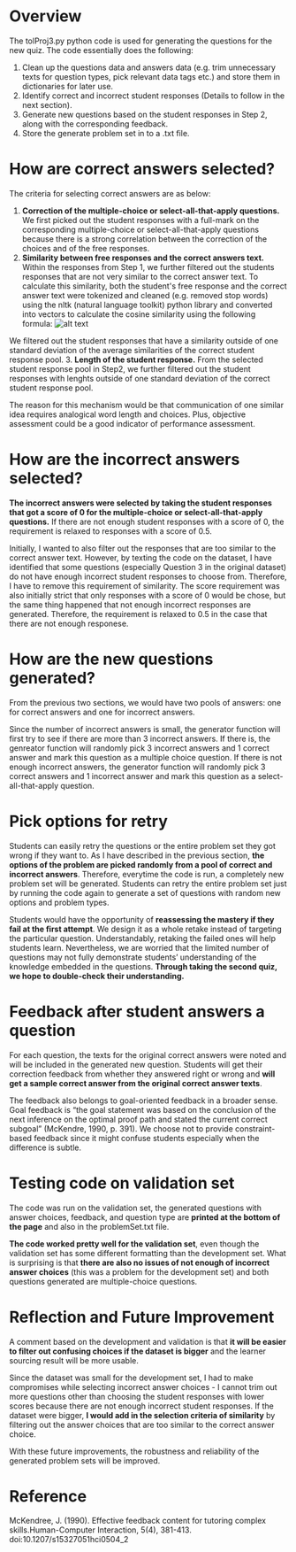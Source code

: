 # Overview
The tolProj3.py python code is used for generating the questions for the new quiz.
The code essentially does the following:
1. Clean up the questions data and answers data (e.g. trim unnecessary texts for question types, pick relevant data tags etc.) and store them in dictionaries for later use.
2. Identify correct and incorrect student responses (Details to follow in the next section).
3. Generate new questions based on the student responses in Step 2, along with the corresponding feedback.
4. Store the generate problem set in to a .txt file.

# How are correct answers selected?
The criteria for selecting correct answers are as below:
1. **Correction of the multiple-choice or select-all-that-apply questions.** We first picked out the student responses with a full-mark on the corresponding multiple-choice or select-all-that-apply questions because there is a strong correlation between the correction of the choices and of the free responses.
2. **Similarity between free responses and the correct answers text.** Within the responses from Step 1, we further filtered out the students responses that are not very similar to the correct answer text. To calculate this similarity, both the student's free response and the correct answer text were tokenized and cleaned (e.g. removed stop words) using the nltk (natural language toolkit) python library and converted into vectors to calculate the cosine similarity using the following formula:
![alt text](https://sites.temple.edu/tudsc/files/2017/03/cosine-equation.png)

We filtered out the student responses that have a similarity outside of one standard deviation of the average similarities of the correct student response pool.
3. **Length of the student response.** From the selected student response pool in Step2, we further filtered out the student responses with lenghts outside of one standard deviation of the correct student response pool.

The reason for this mechanism would be that communication of one similar idea requires analogical word length and choices. Plus, objective assessment could be a good indicator of
performance assessment. 

# How are the incorrect answers selected?
**The incorrect answers were selected by taking the student responses that got a score of 0 for the multiple-choice or select-all-that-apply questions.** If there are not enough student responses with a score of 0, the requirement is relaxed to responses with a score of 0.5.

Initially, I wanted to also filter out the responses that are too similar to the correct answer text. However, by texting the code on the dataset, I have identified that some questions (especially Question 3 in the original dataset) do not have enough incorrect student responses to choose from. Therefore, I have to remove this requirement of similarity. The score requirement was also initially strict that only responses with a score of 0 would be chose, but the same thing happened that not enough incorrect responses are generated. Therefore, the requirement is relaxed to 0.5 in the case that there are not enough responese.

# How are the new questions generated?
From the previous two sections, we would have two pools of answers: one for correct answers and one for incorrect answers. 

Since the number of incorrect answers is small, the generator function will first try to see if there are more than 3 incorrect answers. If there is, the genreator function will randomly pick 3 incorrect answers and 1 correct answer and mark this question as a multiple choice question. If there is not enough incorrect answers, the generator function will randomly pick 3 correct answers and 1 incorrect answer and mark this question as a select-all-that-apply question.

# Pick options for retry
Students can easily retry the questions or the entire problem set they got wrong if they want to. As I have described in the previous section, **the options of the problem are picked randomly from a pool of correct and incorrect answers**. Therefore, everytime the code is run, a completely new problem set will be generated. Students can retry the entire problem set just by running the code again to generate a set of questions with random new options and problem types.

Students would have the opportunity of **reassessing the mastery if they fail at the first attempt**. We design it as a whole retake instead of targeting the particular question. Understandably, retaking the failed ones will help students learn. Nevertheless, we are worried that the limited number of questions may not fully demonstrate students’ understanding of the knowledge embedded in the questions. **Through taking the second quiz, we hope to double-check their understanding.**


# Feedback after student answers a question
For each question, the texts for the original correct answers were noted and will be included in the generated new question. Students will get their correction feedback from whether they answered right or wrong and **will get a sample correct answer from the original correct answer texts**.

The feedback also belongs to goal-oriented feedback in a broader sense. Goal feedback is  “the goal statement was based on the conclusion of the next inference on the optimal proof path and stated the current correct subgoal”  (McKendre, 1990, p. 391). We choose not to provide constraint-based feedback since it might confuse students especially when the difference is subtle. 

# Testing code on validation set
The code was run on the validation set, the generated questions with answer choices, feedback, and question type are **printed at the bottom of the page** and also in the problemSet.txt file.

**The code worked pretty well for the validation set**, even though the validation set has some different formatting than the development set. What is surprising is that **there are also no issues of not enough of incorrect answer choices** (this was a problem for the development set) and both questions generated are multiple-choice questions.

# Reflection and Future Improvement
A comment based on the development and validation is that **it will be easier to filter out confusing choices if the dataset is bigger** and the learner sourcing result will be more usable.

Since the dataset was small for the development set, I had to make compromises while selecting incorrect answer choices - I cannot trim out more questions other than choosing the student responses with lower scores because there are not enough incorrect student responses. If the dataset were bigger, **I would add in the selection criteria of similarity** by filtering out the answer choices that are too similar to the correct answer choice.

With these future improvements, the robustness and reliability of the generated problem sets will be improved.

# Reference
McKendree, J. (1990). Effective feedback content for tutoring complex skills.Human-Computer Interaction, 5(4), 381-413. doi:10.1207/s15327051hci0504_2